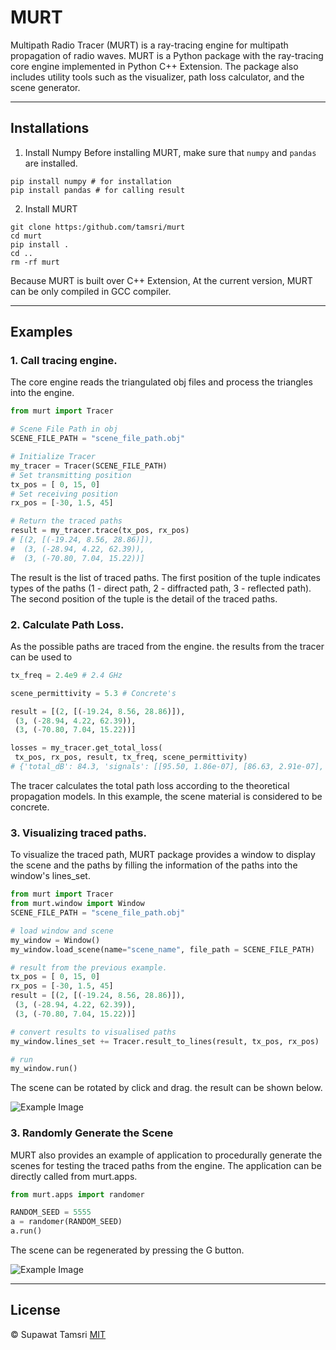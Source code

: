 # MURT

Multipath Radio Tracer (MURT) is a ray-tracing engine for multipath propagation of radio waves. MURT is a Python package with the ray-tracing core engine implemented in Python C++ Extension. The package also includes utility tools such as the visualizer, path loss calculator, and the scene generator.

---

## Installations

1. Install Numpy
   Before installing MURT, make sure that `numpy` and `pandas` are installed.

```shell
pip install numpy # for installation
pip install pandas # for calling result
```

<!-- MURT can be installed by pip, however, `numpy` is required before the installation.

! The pip installation only works with Linux and MacOS for the moment.

```shell
pip install murt
``` -->

2. Install MURT

```shell
git clone https:/github.com/tamsri/murt
cd murt
pip install .
cd ..
rm -rf murt
```

Because MURT is built over C++ Extension, At the current version, MURT can be only compiled in GCC compiler.

---

## Examples

### 1. Call tracing engine.

The core engine reads the triangulated obj files and process the triangles into the engine.

```Python
from murt import Tracer

# Scene File Path in obj
SCENE_FILE_PATH = "scene_file_path.obj"

# Initialize Tracer
my_tracer = Tracer(SCENE_FILE_PATH)
# Set transmitting position
tx_pos = [ 0, 15, 0]
# Set receiving position
rx_pos = [-30, 1.5, 45]

# Return the traced paths
result = my_tracer.trace(tx_pos, rx_pos)
# [(2, [(-19.24, 8.56, 28.86)]),
#  (3, (-28.94, 4.22, 62.39)),
#  (3, (-70.80, 7.04, 15.22))]
```

The result is the list of traced paths. The first position of the tuple indicates types of the paths (1 - direct path, 2 - diffracted path, 3 - reflected path). The second position of the tuple is the detail of the traced paths.

### 2. Calculate Path Loss.

As the possible paths are traced from the engine. the results from the tracer can be used to

```Python
tx_freq = 2.4e9 # 2.4 GHz

scene_permittivity = 5.3 # Concrete's

result = [(2, [(-19.24, 8.56, 28.86)]),
 (3, (-28.94, 4.22, 62.39)),
 (3, (-70.80, 7.04, 15.22))]

losses = my_tracer.get_total_loss(
 tx_pos, rx_pos, result, tx_freq, scene_permittivity)
# {'total_dB': 84.3, 'signals': [[95.50, 1.86e-07], [86.63, 2.91e-07], [89.27, 4.12e-07]]}
```

The tracer calculates the total path loss according to the theoretical propagation models. In this example, the scene material is considered to be concrete.

### 3. Visualizing traced paths.

To visualize the traced path, MURT package provides a window to display the scene and the paths by filling the information of the paths into the window's lines_set.

```Python
from murt import Tracer
from murt.window import Window
SCENE_FILE_PATH = "scene_file_path.obj"

# load window and scene
my_window = Window()
my_window.load_scene(name="scene_name", file_path = SCENE_FILE_PATH)

# result from the previous example.
tx_pos = [ 0, 15, 0]
rx_pos = [-30, 1.5, 45]
result = [(2, [(-19.24, 8.56, 28.86)]),
 (3, (-28.94, 4.22, 62.39)),
 (3, (-70.80, 7.04, 15.22))]

# convert results to visualised paths
my_window.lines_set += Tracer.result_to_lines(result, tx_pos, rx_pos)

# run
my_window.run()
```

The scene can be rotated by click and drag. the result can be shown below.

![Example Image](https://github.com/tamsri/murt/blob/master/assets/img/ex1.gif)

### 3. Randomly Generate the Scene

MURT also provides an example of application to procedurally generate the scenes for testing the traced paths from the engine. The application can be directly called from murt.apps.

```Python
from murt.apps import randomer

RANDOM_SEED = 5555
a = randomer(RANDOM_SEED)
a.run()
```

The scene can be regenerated by pressing the G button.

![Example Image](https://github.com/tamsri/murt/blob/master/assets/img/ex2.gif)

---

## License

© Supawat Tamsri [MIT](https://github.com/tamsri/murt/blob/master/LICENSE)
